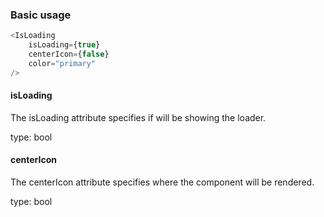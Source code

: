 ### Basic usage

```js
<IsLoading
    isLoading={true}
    centerIcon={false}
    color="primary"
/>
```

#### **isLoading**

The isLoading attribute specifies if will be showing the loader.

type: bool

#### **centerIcon**

The centerIcon attribute specifies where the component will be rendered.

type: bool